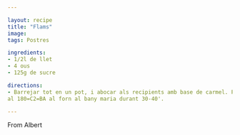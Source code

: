 ```yaml
---

layout: recipe
title: "Flams"
image: 
tags: Postres

ingredients:
- 1/2l de llet
- 4 ous
- 125g de sucre

directions:
- Barrejar tot en un pot, i abocar als recipients amb base de carmel. Posar
al 180=C2=BA al forn al bany maria durant 30-40'.

---
```


From Albert
